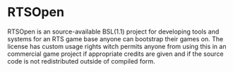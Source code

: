 # RTSOpen
RTSOpen is an source-available BSL(1.1) project for developing tools and systems for an RTS game base anyone can bootstrap their games on.
The license has custom usage rights witch permits anyone from using this in an commercial game project if appropriate credits are given and if the source code is not redistributed outside of compiled form.